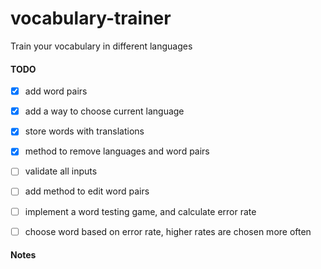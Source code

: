 # vocabulary-trainer
Train your vocabulary in different languages



#### TODO


- [x] add word pairs
- [x] add a way to choose current language
- [x] store words with translations
- [x] method to remove languages and word pairs
- [ ] validate all inputs
- [ ] add method to edit word pairs
- [ ] implement a word testing game, and calculate error rate
- [ ] choose word based on error rate, higher rates are chosen more often


#### Notes

